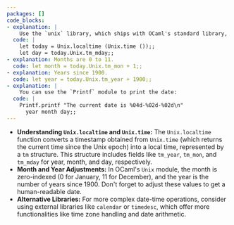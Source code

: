 ```yaml
---
packages: []
code_blocks:
- explanation: |
    Use the `unix` library, which ships with OCaml's standard library, and provides functions to work with dates and times. You can use the `Unix` module to get the current date and time:
  code: |
    let today = Unix.localtime (Unix.time ());;
    let day = today.Unix.tm_mday;;
- explanation: Months are 0 to 11.
  code: let month = today.Unix.tm_mon + 1;;
- explanation: Years since 1900.
  code: let year = today.Unix.tm_year + 1900;;
- explanation: |
    You can use the `Printf` module to print the date:
  code: |
    Printf.printf "The current date is %04d-%02d-%02d\n"
      year month day;;
---
```


- **Understanding `Unix.localtime` and `Unix.time`:** The `Unix.localtime` function converts a timestamp obtained from `Unix.time` (which returns the current time since the Unix epoch) into a local time, represented by a `tm` structure. This structure includes fields like `tm_year`, `tm_mon`, and `tm_mday` for year, month, and day, respectively.
- **Month and Year Adjustments:** In OCaml's `Unix` module, the month is zero-indexed (0 for January, 11 for December), and the year is the number of years since 1900. Don't forget to adjust these values to get a human-readable date.
- **Alternative Libraries:** For more complex date-time operations, consider using external libraries like `calendar` or `timedesc`, which offer more functionalities like time zone handling and date arithmetic.
